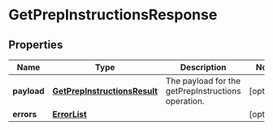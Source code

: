 
# GetPrepInstructionsResponse

## Properties
Name | Type | Description | Notes
------------ | ------------- | ------------- | -------------
**payload** | [**GetPrepInstructionsResult**](GetPrepInstructionsResult.md) | The payload for the getPrepInstructions operation. |  [optional]
**errors** | [**ErrorList**](ErrorList.md) |  |  [optional]



